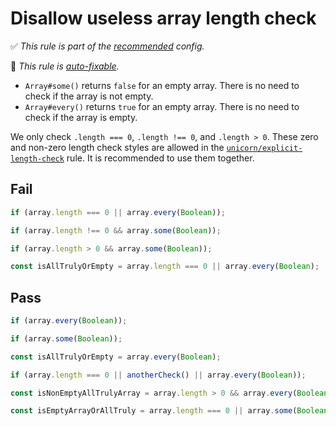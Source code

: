 # Disallow useless array length check

<!-- Do not manually modify RULE_NOTICE part. Run: `npm run generate-rule-notices` -->
<!-- RULE_NOTICE -->
✅ *This rule is part of the [recommended](https://github.com/sindresorhus/eslint-plugin-unicorn#recommended-config) config.*

🔧 *This rule is [auto-fixable](https://eslint.org/docs/user-guide/command-line-interface#fixing-problems).*
<!-- /RULE_NOTICE -->

- `Array#some()` returns `false` for an empty array. There is no need to check if the array is not empty.
- `Array#every()` returns `true` for an empty array. There is no need to check if the array is empty.

We only check `.length === 0`, `.length !== 0`, and `.length > 0`. These zero and non-zero length check styles are allowed in the [`unicorn/explicit-length-check`](./explicit-length-check.md#options) rule. It is recommended to use them together.

## Fail

```js
if (array.length === 0 || array.every(Boolean));
```

```js
if (array.length !== 0 && array.some(Boolean));
```

```js
if (array.length > 0 && array.some(Boolean));
```

```js
const isAllTrulyOrEmpty = array.length === 0 || array.every(Boolean);
```

## Pass

```js
if (array.every(Boolean));
```

```js
if (array.some(Boolean));
```

```js
const isAllTrulyOrEmpty = array.every(Boolean);
```

```js
if (array.length === 0 || anotherCheck() || array.every(Boolean));
```

```js
const isNonEmptyAllTrulyArray = array.length > 0 && array.every(Boolean);
```

```js
const isEmptyArrayOrAllTruly = array.length === 0 || array.some(Boolean);
```
